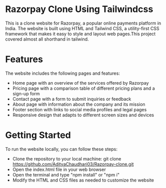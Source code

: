 # Razorpay Clone Using Tailwindcss
This is a clone website for Razorpay, a popular online payments platform in India. The website is built using HTML and Tailwind CSS, a utility-first CSS framework that makes it easy to style and layout web pages.This project covered almost all shorthand in tailwind. 

# Features
The website includes the following pages and features:
- Home page with an overview of the services offered by Razorpay
- Pricing page with a comparison table of different pricing plans and a sign-up form
- Contact page with a form to submit inquiries or feedback
- About page with information about the company and its mission
- Footer section with links to social media profiles and legal pages
- Responsive design that adapts to different screen sizes and devices

# Getting Started
To run the website locally, you can follow these steps:
- Clone the repository to your local machine: git clone https://github.com/AdityaChaudhari03/Razorpay-clone.git
- Open the index.html file in your web browser
- Open the terminal and type "npm install" or "npm i"
- Modify the HTML and CSS files as needed to customize the website
